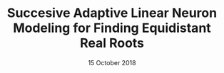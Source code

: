 ---
layout:      project
title:       "Succesive Adaptive Linear Neuron Modeling for Finding Equidistant Real Roots"
date:        15 October 2018
image:
  path:       /assets/img/projects/neural_model.jpg
  srcset:
    1920w:   /assets/img/projects/neural_model.jpg
caption:     This project aims to implement a model to find equidistant real roots using a called Successive Adaptive Linear Neural Modeling.
description: >
  This project aims to implement a model to find equidistant real roots using a Successive Adaptive Linear Neural Modeling which uses two approaches: a Self Organized Map (SOM) and an Adaptative Linear Neuron (Adaline). 
links:
  - title:   Video
    url:     https://www.youtube.com/watch?v=gJ-oAOBfijI
  - title:   Paper
    url:     https://ieeexplore.ieee.org/document/8580280
  - title:   Source Code
    url:     https://github.com/ferzcam/Root-finder
featured:    false
---